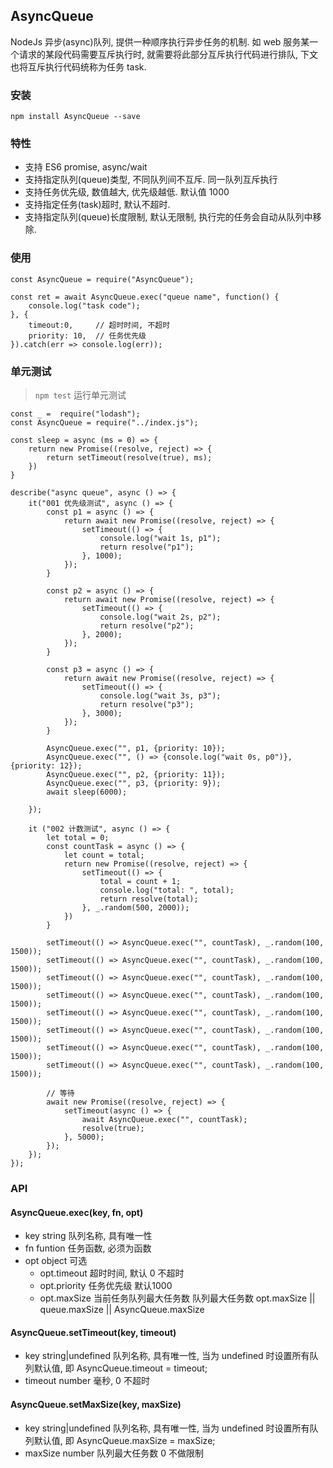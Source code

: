 
## AsyncQueue

NodeJs 异步(async)队列, 提供一种顺序执行异步任务的机制. 如 web 服务某一个请求的某段代码需要互斥执行时, 就需要将此部分互斥执行代码进行排队, 下文也将互斥执行代码统称为任务 task.

### 安装
```
npm install AsyncQueue --save
```

### 特性

- 支持 ES6 promise, async/wait
- 支持指定队列(queue)类型, 不同队列间不互斥. 同一队列互斥执行
- 支持任务优先级, 数值越大, 优先级越低. 默认值 1000
- 支持指定任务(task)超时, 默认不超时.
- 支持指定队列(queue)长度限制, 默认无限制, 执行完的任务会自动从队列中移除.

### 使用

```
const AsyncQueue = require("AsyncQueue");

const ret = await AsyncQueue.exec("queue name", function() {
	console.log("task code");
}, {
	timeout:0,     // 超时时间, 不超时
	priority: 10,  // 任务优先级
}).catch(err => console.log(err));
```

### 单元测试
> `npm test`  运行单元测试

```
const _ =  require("lodash");
const AsyncQueue = require("../index.js");

const sleep = async (ms = 0) => {
	return new Promise((resolve, reject) => {
		return setTimeout(resolve(true), ms);
	})
}

describe("async queue", async () => {
	it("001 优先级测试", async () => {
		const p1 = async () => {
			return await new Promise((resolve, reject) => {
				setTimeout(() => {
					console.log("wait 1s, p1");
					return resolve("p1");
				}, 1000);
			});
		}

		const p2 = async () => {
			return await new Promise((resolve, reject) => {
				setTimeout(() => {
					console.log("wait 2s, p2");
					return resolve("p2");
				}, 2000);
			});
		}

		const p3 = async () => {
			return await new Promise((resolve, reject) => {
				setTimeout(() => {
					console.log("wait 3s, p3");
					return resolve("p3");
				}, 3000);
			});
		}

		AsyncQueue.exec("", p1, {priority: 10});
		AsyncQueue.exec("", () => {console.log("wait 0s, p0")}, {priority: 12});
		AsyncQueue.exec("", p2, {priority: 11});
		AsyncQueue.exec("", p3, {priority: 9});
		await sleep(6000);
		
	});

	it ("002 计数测试", async () => {
		let total = 0;
		const countTask = async () => {
			let count = total;
			return new Promise((resolve, reject) => {
				setTimeout(() => {
					total = count + 1;
					console.log("total: ", total);
					return resolve(total);
				}, _.random(500, 2000));
			})
		}

		setTimeout(() => AsyncQueue.exec("", countTask), _.random(100, 1500));
		setTimeout(() => AsyncQueue.exec("", countTask), _.random(100, 1500));
		setTimeout(() => AsyncQueue.exec("", countTask), _.random(100, 1500));
		setTimeout(() => AsyncQueue.exec("", countTask), _.random(100, 1500));
		setTimeout(() => AsyncQueue.exec("", countTask), _.random(100, 1500));
		setTimeout(() => AsyncQueue.exec("", countTask), _.random(100, 1500));
		setTimeout(() => AsyncQueue.exec("", countTask), _.random(100, 1500));
		setTimeout(() => AsyncQueue.exec("", countTask), _.random(100, 1500));

		// 等待
		await new Promise((resolve, reject) => {
			setTimeout(async () => {
				await AsyncQueue.exec("", countTask);
				resolve(true);
			}, 5000);
		});
	});
});
```
### API

#### AsyncQueue.exec(key, fn, opt)

- key string 队列名称, 具有唯一性
- fn funtion 任务函数, 必须为函数
- opt object 可选 
  - opt.timeout 超时时间, 默认 0 不超时
  - opt.priority 任务优先级 默认1000
  - opt.maxSize 当前任务队列最大任务数   队列最大任务数 opt.maxSize || queue.maxSize || AsyncQueue.maxSize

#### AsyncQueue.setTimeout(key, timeout)
- key string|undefined 队列名称, 具有唯一性, 当为 undefined 时设置所有队列默认值, 即 AsyncQueue.timeout = timeout;
- timeout number 毫秒, 0 不超时

#### AsyncQueue.setMaxSize(key, maxSize)
- key string|undefined 队列名称, 具有唯一性, 当为 undefined 时设置所有队列默认值, 即 AsyncQueue.maxSize = maxSize;
- maxSize number 队列最大任务数 0 不做限制
